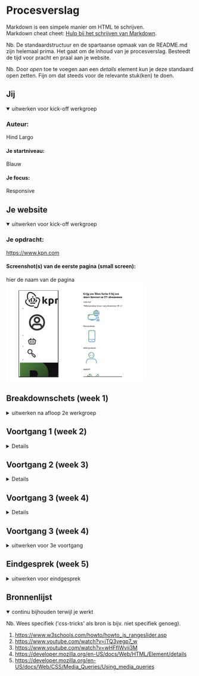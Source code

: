 # Procesverslag
Markdown is een simpele manier om HTML te schrijven.  
Markdown cheat cheet: [Hulp bij het schrijven van Markdown](https://github.com/adam-p/markdown-here/wiki/Markdown-Cheatsheet).

Nb. De standaardstructuur en de spartaanse opmaak van de README.md zijn helemaal prima. Het gaat om de inhoud van je procesverslag. Besteedt de tijd voor pracht en praal aan je website.

Nb. Door *open* toe te voegen aan een *details* element kun je deze standaard open zetten. Fijn om dat steeds voor de relevante stuk(ken) te doen.


## Jij

<details open>
<summary>uitwerken voor kick-off werkgroep</summary>

### Auteur:
Hind Largo

#### Je startniveau:
Blauw

#### Je focus:
Responsive
 
</details>





## Je website

<details open>
<summary>uitwerken voor kick-off werkgroep</summary>

### Je opdracht:
https://www.kpn.com

#### Screenshot(s) van de eerste pagina (small screen): 
hier de naam van de pagina  
<img src="/screenshots/fed-02.png" alt="2" width="375px">





## Breakdownschets (week 1)

<details>
<summary>uitwerken na afloop 2e werkgroep</summary>

### de hele pagina: 
 <img src="screenshots/fed-01.png" alt="1" width="375px">

</details>





## Voortgang 1 (week 2)

<details>
<img src="/screenshots/fed-02.png" alt="3" width="375px">

### Stand van zaken
Ik weet niet zo goed waar ik moet beginnen, programmeren is iets waar ik niet goed in ben. Toen ik bezig geweest ben merkte ik  wel dat de breakdown schets mij voor een deel geholpen heeft.


### Agenda voor meeting
Nvt


</details>





## Voortgang 2 (week 3)

<details>
<img src="/screenshots/fed-03.png" alt="3" width="375px">



### Stand van zaken
Voor mijn gevoel ben ik al wel een stuk verder dan dat ik al was. Het ziet er nog niet helemaal uit als hoe ik het in mijn hoofd heb. Het gaat al wel een stuk beter dan vorig jaar.


### Agenda voor meeting
nvt

</details>





##  Voortgang 3 (week 4)

<details>
 <img src="screenshots/fed-07.png" alt="7" width="375px">
 Ik heb me bezig gehouden om de pagina zo goed mogelijk te krijgen.

</details>





## Voortgang 3 (week 4)

<details>
<summary>uitwerken voor 3e voortgang</summary>
<img src="/screenshots/fed-04.png" alt="4" width="375px">
<img src="./screenshots/fed-05.png" alt="5" width="375px">
<img src="screenshots/fed-06.png" alt="6" width="375px">
### Stand van zaken
Ik had best veel moeite met de navigatie balk goed krijgen. Uiteindlijk is dit toch gelukt. Feedback voor voortgangsgesprek. 
 - Micro-interactie met javascript
 - States op het formulier bij productpagina
 - Content van tweede pagina aanvullen
 Verder HTML & CSS goed


</details>





## Eindgesprek (week 5)

<details>
<summary>uitwerken voor eindgesprek</summary>

### Stand van zaken
Ik ben heel druk bezig geweest met mijn pagina's goed krijgen. Ik heb meer content op de productpagina, waaronder een slider, detailpagina. Ook heb ik micro interacties met javascript en heb ik een formulier vormgegeven in css.
 
### Screenshot(s)

hier screenshot(s) van je eindresultaat
<img src="/screenshots/eindwerk-01.png" alt="4" width="375px">
<img src="./screenshots/eindwerk-02.png" alt="5" width="375px">
<img src="screenshots/eindwerk-03.png" alt="6" width="375px">
<img src="screenshots/eindwerk-04.png" alt="6" width="375px">
</details>





## Bronnenlijst

<details open>
<summary>continu bijhouden terwijl je werkt</summary>

Nb. Wees specifiek ('css-tricks' als bron is bijv. niet specifiek genoeg).

1. https://www.w3schools.com/howto/howto_js_rangeslider.asp   
2. https://www.youtube.com/watch?v=iTQ3vegp7_w 
3. https://www.youtube.com/watch?v=wHFflWvii3M
4. https://developer.mozilla.org/en-US/docs/Web/HTML/Element/details  
5. https://developer.mozilla.org/en-US/docs/Web/CSS/Media_Queries/Using_media_queries

</details>
